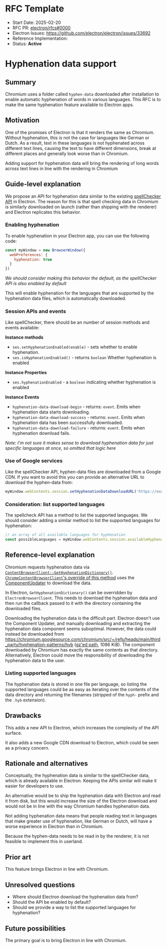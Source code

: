 # RFC Template

- Start Date: 2025-02-20
- RFC PR: [electron/rfcs#0000](https://github.com/electron/rfcs/pull/0000)
- Electron Issues: https://github.com/electron/electron/issues/33692
- Reference Implementation: 
- Status: **Active**

# Hyphenation data support

## Summary

Chromium uses a folder called `hyphen-data` downloaded after installation to enable automatic hyphenation of words in various 
languages. This RFC is to make the same hyphenation feature available to Electron apps.

## Motivation

One of the promises of Electron is that it renders the same as Chromium. Without hyphenation, this is not the case for 
languages like German or Dutch. As a result, text in these languages is not hyphenated across different text lines, 
causing the text to have different dimensions, break at different places and generally look worse than in Chromium.

Adding support for hyphenation data will bring the rendering of long words across text lines in line with the rendering 
in Chromium

## Guide-level explanation

We propose an API for hyphenation data similar to the existing [spellChecker API](https://www.electronjs.org/docs/latest/tutorial/spellchecker) in Electron. The reason for this is that spell checking data in Chromium is similarly downloaded on launch (rather than shipping with the renderer) and Electron replicates this behavior.

### Enabling hyphenation

To enable hyphenation in your Electron app, you can use the following code:

```javascript
const myWindow = new BrowserWindow({
  webPreferences: {
    hyphenation: true
  }
})
```
_We should consider making this behavior the default, as the spellChecker API is also enabled by default_

This will enable hyphenation for the languages that are supported by the hyphenation data files, which is automatically downloaded.

### Session APIs and events

Like spellChecker, there should be an number of session methods and events available:

**Instance methods**

- `ses.setHyphenationEnabled(enable)` - sets whether to enable hyphenation.
- `ses.isHyphenationEnabled()` - returns `boolean` Whether hyphenation is enabled

**Instance Properties**

- `ses.hyphenationEnabled` - a `boolean` indicating whether hyphenation is enabled

**Instance Events**

- `hyphenation-data-download-begin` - returns: `event`. Emits when hyphenation data starts downloading.
- `hyphenation-data-download-success` - returns: `event`. Emits when hyphenation data has been successfully downloaded.
- `hyphenation-data-download-failure` - returns: `event`. Emits when hyphenation download fails.

_Note: I'm not sure it makes sense to download hyphenation data for just specific languages at once, so omitted that logic here_

### Use of Google services

Like the spellChecker API, hyphen-data files are downloaded from a Google CDN. If you want to avoid this you can provide an alternative URL to download the hyphen-data from: 
```javascript
myWindow.webContents.session.setHyphenationDataDownloadURL('https://example.com/hyphen-data/')
```


### Consideration: list supported languages

The spellcheck API has a method to list the supported languages. We should consider adding a similar method to list the supported languages for hyphenation:

```js
// an array of all available languages for hyphenation
const possibleLanguages = myWindow.webContents.session.availableHyphenationLanguages
```
 
## Reference-level explanation
<!-- This is the technical portion of the RFC. Explain the design in sufficient detail that:

- Its interaction with other features is clear.
- It is reasonably clear how the feature would be implemented.
- Corner cases are dissected by example.
- Any new dependencies on Chromium code are outlined. 

The section should return to the examples given in the previous section, and explain more fully how
the detailed proposal makes those examples work.

-->

Chromium requests hyphenation data via [`ContentBrowserClient::GetHyphenationDictionary()`](https://source.chromium.org/chromium/chromium/src/+/main:content/public/browser/content_browser_client.h;l=2818;drc=b0423977b6ed86291838e90231b036b68784aae3). [`ChromeContentBrowserClient`'s override of this method](https://source.chromium.org/chromium/chromium/src/+/main:chrome/browser/chrome_content_browser_client.cc;l=8168;drc=f667feb8a5c6f227b49328ce78a062acc4f81187) uses the [ComponentUpdater](https://source.chromium.org/chromium/chromium/src/+/main:components/component_updater/README.md) to download the data.

In Electron, `GetHyphenationDictionary()` can be overridden by `ElectronBrowserClient`. This needs to download the hyphenation data and then run the callback passed to it with the directory containing the downloaded files.

Downloading the hyphenation data is the difficult part. Electron doesn't use the Component Updater, and manually downloading and extracting the hyphenation data component seems suboptimal. However, the data could instead be downloaded from <https://chromium.googlesource.com/chromium/src/+/refs/heads/main/third_party/hyphenation-patterns/hyb> ([gz'ed path](https://chromium.googlesource.com/chromium/src/+archive/refs/heads/main/third_party/hyphenation-patterns/hyb.tar.gz), 1086 KiB). The component downloaded by Chromium has exactly the same contents as that directory. Alternatively, Electron could move the responsibility of downloading the hyphenation data to the user.

### Listing supported languages

The hyphenation data is stored in one file per language, so listing the supported languages could be as easy as iterating over the contents of the data directory and returning the filenames (stripped of the `hyph-` prefix and the `.hyb` extension).

## Drawbacks

This adds a new API to Electron, which increases the complexity of the API surface. 

It also adds a new Google CDN download to Electron, which could be seen as a privacy concern.

## Rationale and alternatives

Conceptually, the hyphenation data is similar to the spellChecker data, which is already available in Electron. Keeping the APIs similar will make it easier for developers to use. 

An alternative would be to ship the hyphenation data with Electron and read it from disk, but this would increase the size of the Electron download and would not be in line with the way Chromium handles hyphenation data.

Not adding hyphenation data means that people reading text in languages that make greater use of hyphenation, like German or Dutch, will have a worse experience in Electron than in Chromium.

Because the hyphen-data needs to be read in by the renderer, it is not feasible to implement this in userland.

## Prior art

This feature brings Electron in line with Chromium.

## Unresolved questions

- Where should Electron download the hyphenation data from?
- Should the API be enabled by default?
- Should we provide a way to list the supported languages for hyphenation?

## Future possibilities

The primary goal is to bring Electron in line with Chromium. 
